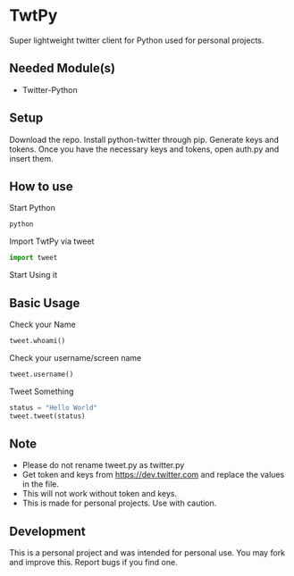 # TwtPy
Super lightweight twitter client for Python used for personal projects.

## Needed Module(s)
- Twitter-Python

## Setup
Download the repo. Install python-twitter through pip. Generate keys and tokens. Once you have the necessary keys and tokens, open auth.py and insert them.

## How to use
Start Python
```python
python
```
Import TwtPy via tweet
```python
import tweet
```
Start Using it

## Basic Usage
Check your Name
```python
tweet.whoami()
```
Check your username/screen name
```python
tweet.username()
```
Tweet Something
```python
status = "Hello World"
tweet.tweet(status)
```

## Note
- Please do not rename tweet.py as twitter.py
- Get token and keys from https://dev.twitter.com and replace the values in the file.
- This will not work without token and keys.
- This is made for personal projects. Use with caution.

## Development
This is a personal project and was intended for personal use. You may fork and improve this. Report bugs if you find one.
